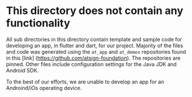 # This directory does not contain any functionality

All sub directories in this directory contain template and sample code for developing an app, in flutter and dart, for our project.
Majority of the files and code was generated using the `at_app` and `at_demos` repositories found in this [link] (https://github.com/atsign-foundation). The repositories are pinned. Other files include configuration settings for the Java JDK and Android SDK.

To the best of our efforts, we are unable to develop an app for an Androind/iOs operating device. 
